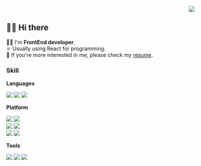 <!-- HITS 부분 --> 

<p align="right">
 <img src="https://hits.seeyoufarm.com/api/count/incr/badge.svg?url=https%3A%2F%2Fgithub.com%2FGeonyeong-Son%2FAiden%2Fhit-counter&count_bg=%23F5DF4D&title_bg=%23000000&icon=github.svg&icon_color=%23FFFFFF&title=VISIT&edge_flat=false" />
</p>


<!-- 소개 부분 --> 

## 👋🏻 Hi there  
  
 👨‍💻   I'm <b> FrontEnd developer</b>.<br/>
 ⚛️   Usually using React for programming.<br/>
 📝   If you're more interested in me, please check my <a href="https://lienkooky.notion.site/71bf521e9c6b4900820503425769197b">resume</a>.<br/>
<!-- - 📝   Records, rather than memories.
- 😸   Good words, good thoughts and good deeds.
- 🛫   Life is a journey to be experienced, not a problem to be solved. -->


<!-- 기술 소개 부분 -->  

### Skill

<strong>Languages</strong>
<p>
 <img src="https://img.shields.io/badge/HTML-E34F26?style=flat&logo=HTML5&logoColor=white"/>
 <img src="https://img.shields.io/badge/CSS-1572B6?style=flat&logo=CSS3&logoColor=white"/>
  <img src="https://img.shields.io/badge/JavaScript-F7DF1E?style=flat&logo=JavaScript&logoColor=white"/>
</p>

<strong>Platform</strong>
<p>
 <img src="https://img.shields.io/badge/React-61DAFB?style=flat&logo=react&logoColor=white"/>
 <img src="https://img.shields.io/badge/styled-components-DB7093?style=flat&logo=styled-components&logoColor=white"/><br/>
 <img src="https://img.shields.io/badge/Node-339933?style=flat&logo=node.js&logoColor=white"/>
 <img src="https://img.shields.io/badge/Express-000000?style=flat&logo=Express&logoColor=white"/><br/>
 <img src="https://img.shields.io/badge/AWS-232F32?style=flat&logo=Amazon AWS&logoColor=white"/>
 <img src="https://img.shields.io/badge/MySQL-4479A1?style=flat&logo=MySQL&logoColor=white"/>
</p>

<strong>Tools</strong>
<p>
 <img src="https://img.shields.io/badge/Discord-5865F2?style=flat&logo=Discord&logoColor=white"/>
 <img src="https://img.shields.io/badge/Git-F05032?style=flat&logo=Git&logoColor=white"/>
 <img src="https://img.shields.io/badge/Slack-4A154B?style=flat&logo=Slack&logoColor=white"/>
</p>


<!-- 제목 <img src="https://capsule-render.vercel.app/api?type=soft&color=auto&height=100&section=header&text=ABOUT%20ME&fontSize=35&animation=fadeIn" />  -->
